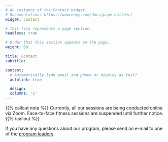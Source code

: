 ```yaml
---
# An instance of the Contact widget.
# Documentation: https://wowchemy.com/docs/page-builder/
widget: contact

# This file represents a page section.
headless: true

# Order that this section appears on the page.
weight: 60

title: Contact
subtitle:

content:
  # Automatically link email and phone or display as text?
  autolink: true

  design:
  columns: '1'
---
```


{{% callout note %}}
Currently, all our sessions are being conducted online via Zoom. Face-to-face fitness sessions are suspended until further notice.
{{% /callout %}}

If you have any questions about our program, please send an e-mail to one of the [program leaders](/people).
